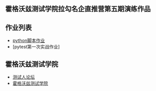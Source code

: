 ## 霍格沃兹测试学院拉勾名企直推营第五期演练作品

## 作业列表
- [python脚本作业](/test_python/src/demo.py)
- [pytest第一次实战作业]

## 霍格沃兹测试学院
- [测试人论坛](https://ceshiren.com)
- [霍格沃兹测试学院](https://testing-studio.com)
